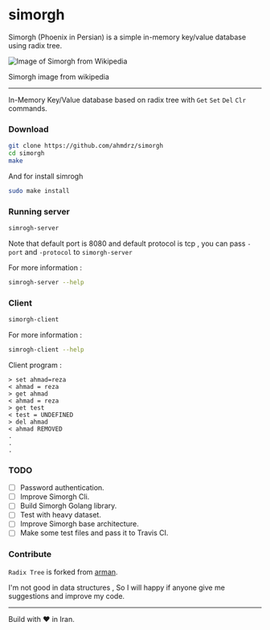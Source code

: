 # simorgh
Simorgh (Phoenix in Persian) is a simple in-memory key/value database using radix tree.

![Image of Simorgh from Wikipedia](https://upload.wikimedia.org/wikipedia/commons/4/43/Phoenix-Fabelwesen.jpg)

Simorgh image from wikipedia

***

In-Memory Key/Value database based on radix tree with `Get` `Set` `Del` `Clr` commands.

### Download

```bash
git clone https://github.com/ahmdrz/simorgh
cd simorgh
make
```

And for install simrogh

```bash
sudo make install
```

### Running server

```bash
simrogh-server
```

Note that default port is 8080 and default protocol is tcp , you can pass `-port` and `-protocol` to `simorgh-server`

For more information :

```bash
simrogh-server --help
```

### Client

```bash
simorgh-client
```

For more information :

```bash
simrogh-client --help
```

Client program :

```
> set ahmad=reza
< ahmad = reza
> get ahmad
< ahmad = reza
> get test
< test = UNDEFINED
> del ahmad
< ahmad REMOVED
.
.
.
```

### TODO

- [ ] Password authentication.
- [ ] Improve Simorgh Cli.
- [ ] Build Simorgh Golang library.
- [ ] Test with heavy dataset.
- [ ] Improve Simorgh base architecture.
- [ ] Make some test files and pass it to Travis CI.

### Contribute

`Radix Tree` is forked from [arman](https://github.com/armon/go-radix). 

I'm not good in data structures , So I will happy if anyone give me suggestions and improve my code.

***

Build with :heart: in Iran.
